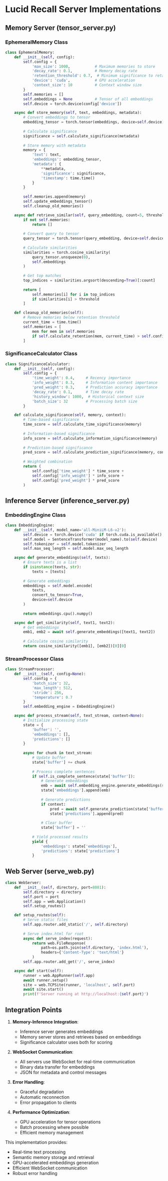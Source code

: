 # Lucid Recall Server Implementations

## Memory Server (tensor_server.py)

### EphemeralMemory Class
```python
class EphemeralMemory:
    def __init__(self, config):
        self.config = {
            'max_size': 1000,           # Maximum memories to store
            'decay_rate': 0.1,          # Memory decay rate
            'retention_threshold': 0.7,  # Minimum significance to retain
            'device': 'cuda',           # GPU acceleration
            'context_size': 10          # Context window size
        }
        self.memories = []
        self.embeddings = None          # Tensor of all embeddings
        self.device = torch.device(config['device'])

    async def store_memory(self, text, embeddings, metadata):
        # Convert embeddings to tensor
        embedding_tensor = torch.tensor(embeddings, device=self.device)
        
        # Calculate significance
        significance = self.calculate_significance(metadata)
        
        # Store memory with metadata
        memory = {
            'text': text,
            'embeddings': embedding_tensor,
            'metadata': {
                **metadata,
                'significance': significance,
                'timestamp': time.time()
            }
        }
        
        self.memories.append(memory)
        self.update_embeddings_tensor()
        self.cleanup_old_memories()

    async def retrieve_similar(self, query_embedding, count=5, threshold=0.7):
        if not self.memories:
            return []
            
        # Convert query to tensor
        query_tensor = torch.tensor(query_embedding, device=self.device)
        
        # Calculate similarities
        similarities = torch.cosine_similarity(
            query_tensor.unsqueeze(0),
            self.embeddings
        )
        
        # Get top matches
        top_indices = similarities.argsort(descending=True)[:count]
        
        return [
            self.memories[i] for i in top_indices 
            if similarities[i] > threshold
        ]

    def cleanup_old_memories(self):
        # Remove memories below retention threshold
        current_time = time.time()
        self.memories = [
            mem for mem in self.memories
            if self.calculate_retention(mem, current_time) > self.config['retention_threshold']
        ]
```

### SignificanceCalculator Class
```python
class SignificanceCalculator:
    def __init__(self, config):
        self.config = {
            'time_weight': 0.4,     # Recency importance
            'info_weight': 0.3,     # Information content importance
            'pred_weight': 0.3,     # Prediction accuracy importance
            'decay_rate': 0.1,      # Time decay rate
            'history_window': 1000,  # Historical context size
            'batch_size': 32        # Processing batch size
        }

    def calculate_significance(self, memory, context):
        # Time-based significance
        time_score = self.calculate_time_significance(memory)
        
        # Information-based significance
        info_score = self.calculate_information_significance(memory)
        
        # Prediction-based significance
        pred_score = self.calculate_prediction_significance(memory, context)
        
        # Weighted combination
        return (
            self.config['time_weight'] * time_score +
            self.config['info_weight'] * info_score +
            self.config['pred_weight'] * pred_score
        )
```

## Inference Server (inference_server.py)

### EmbeddingEngine Class
```python
class EmbeddingEngine:
    def __init__(self, model_name='all-MiniLM-L6-v2'):
        self.device = torch.device('cuda' if torch.cuda.is_available() else 'cpu')
        self.model = SentenceTransformer(model_name).to(self.device)
        self.tokenizer = self.model.tokenizer
        self.max_seq_length = self.model.max_seq_length

    async def generate_embeddings(self, texts):
        # Ensure texts is a list
        if isinstance(texts, str):
            texts = [texts]
            
        # Generate embeddings
        embeddings = self.model.encode(
            texts,
            convert_to_tensor=True,
            device=self.device
        )
        
        return embeddings.cpu().numpy()

    async def get_similarity(self, text1, text2):
        # Get embeddings
        emb1, emb2 = await self.generate_embeddings([text1, text2])
        
        # Calculate cosine similarity
        return cosine_similarity([emb1], [emb2])[0][0]
```

### StreamProcessor Class
```python
class StreamProcessor:
    def __init__(self, config=None):
        self.config = {
            'batch_size': 32,
            'max_length': 512,
            'stride': 256,
            'temperature': 0.7
        }
        self.embedding_engine = EmbeddingEngine()

    async def process_stream(self, text_stream, context=None):
        # Initialize processing state
        state = {
            'buffer': '',
            'embeddings': [],
            'predictions': []
        }
        
        async for chunk in text_stream:
            # Update buffer
            state['buffer'] += chunk
            
            # Process complete sentences
            if self.is_complete_sentence(state['buffer']):
                # Generate embeddings
                emb = await self.embedding_engine.generate_embeddings(state['buffer'])
                state['embeddings'].append(emb)
                
                # Generate predictions
                if context:
                    pred = await self.generate_prediction(state['buffer'], context)
                    state['predictions'].append(pred)
                
                # Clear buffer
                state['buffer'] = ''
            
            # Yield processed results
            yield {
                'embeddings': state['embeddings'],
                'predictions': state['predictions']
            }
```

## Web Server (serve_web.py)

```python
class WebServer:
    def __init__(self, directory, port=8081):
        self.directory = directory
        self.port = port
        self.app = web.Application()
        self.setup_routes()

    def setup_routes(self):
        # Serve static files
        self.app.router.add_static('/', self.directory)
        
        # Serve index.html for root
        async def serve_index(request):
            return web.FileResponse(
                path=os.path.join(self.directory, 'index.html'),
                headers={'Content-Type': 'text/html'}
            )
        self.app.router.add_get('/', serve_index)

    async def start(self):
        runner = web.AppRunner(self.app)
        await runner.setup()
        site = web.TCPSite(runner, 'localhost', self.port)
        await site.start()
        print(f'Server running at http://localhost:{self.port}')
```

## Integration Points

1. **Memory-Inference Integration**:
   - Inference server generates embeddings
   - Memory server stores and retrieves based on embeddings
   - Significance calculator uses both for scoring

2. **WebSocket Communication**:
   - All servers use WebSocket for real-time communication
   - Binary data transfer for embeddings
   - JSON for metadata and control messages

3. **Error Handling**:
   - Graceful degradation
   - Automatic reconnection
   - Error propagation to clients

4. **Performance Optimization**:
   - GPU acceleration for tensor operations
   - Batch processing where possible
   - Efficient memory management

This implementation provides:
- Real-time text processing
- Semantic memory storage and retrieval
- GPU-accelerated embeddings generation
- Efficient WebSocket communication
- Robust error handling